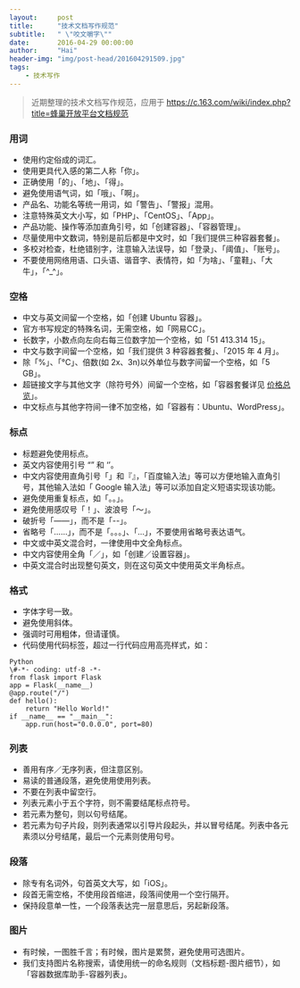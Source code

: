 ```yaml
---
layout:     post
title:      "技术文档写作规范"
subtitle:   " \"咬文嚼字\""
date:       2016-04-29 00:00:00
author:     "Hai"
header-img: "img/post-head/201604291509.jpg"
tags:
    - 技术写作
---
```



> 近期整理的技术文档写作规范，应用于 https://c.163.com/wiki/index.php?title=蜂巢开放平台文档规范

### 用词

* 使用约定俗成的词汇。
* 使用更具代入感的第二人称「你」。
* 正确使用「的」、「地」、「得」。
* 避免使用语气词，如「哦」、「啊」。
* 产品名、功能名等统一用词，如「警告」、「警报」混用。
* 注意特殊英文大小写，如「PHP」、「CentOS」、「App」。
* 产品功能、操作等添加直角引号，如「创建容器」、「容器管理」。
* 尽量使用中文数词，特别是前后都是中文时，如「我们提供三种容器套餐」。
* 多校对检查，杜绝错别字，注意输入法误导，如「登录」、「阈值」、「账号」。
* 不要使用网络用语、口头语、谐音字、表情符，如「为啥」、「童鞋」、「大牛」，「^_^」。


### 空格

* 中文与英文间留一个空格，如「创建 Ubuntu 容器」。
* 官方书写规定的特殊名词，无需空格，如「网易CC」。
* 长数字，小数点向左向右每三位数字加一个空格，如「51 413.314 15」。
* 中文与数字间留一个空格，如「我们提供 3 种容器套餐」、「2015 年 4 月」。
* 除「%」、「°C」、倍数(如 2x、3n)以外单位与数字间留一个空格，如「5 GB」。
* 超链接文字与其他文字（除符号外）间留一个空格，如「容器套餐详见 [价格总览](https://c.163.com/price)」。
* 中文标点与其他字符间一律不加空格，如「容器有：Ubuntu、WordPress」。

### 标点

* 标题避免使用标点。
* 英文内容使用引号 “” 和 ‘’。
* 中文内容使用直角引号「」和『』，「百度输入法」等可以方便地输入直角引号，其他输入法如「 Google 输入法」等可以添加自定义短语实现该功能。
* 避免使用重复标点，如「。。」。
* 避免使用感叹号「！」、波浪号「～」。
* 破折号「——」，而不是「--」。
* 省略号「……」，而不是「。。。」、「...」，不要使用省略号表达语气。
* 中文或中英文混合时，一律使用中文全角标点。
* 中文内容使用全角「／」，如「创建／设置容器」。
* 中英文混合时出现整句英文，则在这句英文中使用英文半角标点。

### 格式

* 字体字号一致。
* 避免使用斜体。
* 强调时可用粗体，但请谨慎。
* 代码使用代码标签，超过一行代码应用高亮样式，如：
<pre><code>Python 
\#-*- coding: utf-8 -*-
from flask import Flask
app = Flask(__name__)
@app.route("/")
def hello():
    return "Hello World!"
if __name__ == "__main__":
    app.run(host="0.0.0.0", port=80) </code></pre>

### 列表

* 善用有序／无序列表，但注意区别。
* 易读的普通段落，避免使用使用列表。
* 不要在列表中留空行。
* 列表元素小于五个字符，则不需要结尾标点符号。
* 若元素为整句，则以句号结尾。
* 若元素为句子片段，则列表通常以引导片段起头，并以冒号结尾。列表中各元素须以分号结尾，最后一个元素则使用句号。

### 段落

* 除专有名词外，句首英文大写，如「iOS」。
* 段首无需空格，不使用段首缩进，段落间使用一个空行隔开。
* 保持段意单一性，一个段落表达完一层意思后，另起新段落。

### 图片
* 有时候，一图胜千言；有时候，图片是累赘，避免使用可选图片。
* 我们支持图片名称搜索，请使用统一的命名规则（文档标题-图片细节），如「容器数据库助手-容器列表」。
